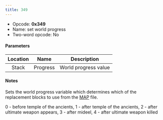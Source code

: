 ```yaml
---
title: 349
---
```


- Opcode: **0x349**
- Name: set world progress
- Two-word opcode: No

#### Parameters

| Location |   Name   |     Description      |
|:--------:|:--------:|:--------------------:|
|  Stack   | Progress | World progress value |

#### Notes

Sets the world progress variable which determines which of the replacement blocks to use from the [MAP](../../../WorldMap_Module#MAP_Format) file.

0 - before temple of the ancients, 1 - after temple of the ancients, 2 - after ultimate weapon appears, 3 - after mideel, 4 - after ultimate weapon killed

